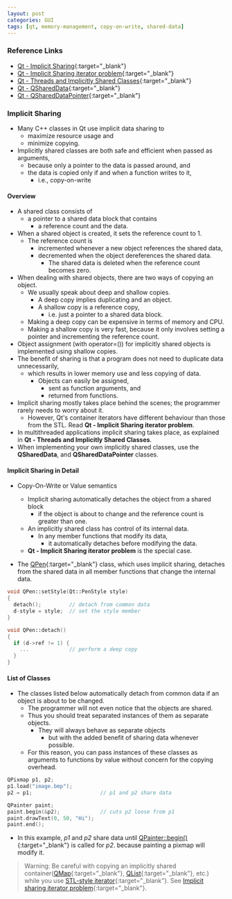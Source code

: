```yaml
---
layout: post
categories: GUI
tags: [qt, memory-management, copy-on-write, shared-data]
---
```


### Reference Links

- [Qt - Implicit Sharing](<https://doc.qt.io/qt-6/implicit-sharing.html>){:target="_blank"}
- [Qt - Implicit Sharing iterator problem](<https://doc.qt.io/qt-6/containers.html#implicit-sharing-iterator-problem>){:target="_blank"}
- [Qt - Threads and Implicitly Shared Classes](<https://doc.qt.io/qt-6/threads-modules.html#threads-and-implicitly-shared-classes>){:target="_blank"}
- [Qt - QSharedData](<https://doc.qt.io/qt-6/qshareddata.html>){:target="_blank"}
- [Qt - QSharedDataPointer](<https://doc.qt.io/qt-6/qshareddatapointer.html>){:target="_blank"}

### Implicit Sharing

- Many C++ classes in Qt use implicit data sharing to
  - maximize resource usage and
  - minimize copying.
- Implicitly shared classes are both safe and efficient when passed as arguments,
  - because only a pointer to the data is passed around, and
  - the data is copied only if and when a function writes to it,
    - i.e., copy-on-write

#### Overview

- A shared class consists of
  - a pointer to a shared data block that contains
    - a reference count and the data.
- When a shared object is created, it sets the reference count to 1.
  - The reference count is
    - incremented whenever a new object references the shared data,
    - decremented when the object dereferences the shared data.
      - The shared data is deleted when the reference count becomes zero.
- When dealing with shared objects, there are two ways of copying an object.
  - We usually speak about deep and shallow copies.
    - A deep copy implies duplicating and an object.
    - A shallow copy is a reference copy,
      - i.e. just a pointer to a shared data block.
  - Making a deep copy can be expensive in terms of memory and CPU.
  - Making a shallow copy is very fast, because it only involves setting a pointer and incrementing the reference count.
- Object assignment (with operator=()) for implicitly shared objects is implemented using shallow copies.
- The benefit of sharing is that a program does not need to duplicate data unnecessarily,
  - which results in lower memory use and less copying of data.
    - Objects can easily be assigned,
      - sent as function arguments, and
      - returned from functions.
- Implicit sharing mostly takes place behind the scenes; the programmer rarely needs to worry about it.
  - However, Qt's container iterators have different behaviour than those from the STL. Read **Qt - Implicit Sharing iterator problem**.
- In multithreaded applications implicit sharing takes place, as explained in **Qt - Threads and Implicitly Shared Classes**.
- When implementing your own implicitly shared classes, use the **QSharedData**, and **QSharedDataPointer** classes.

#### Implicit Sharing in Detail

- Copy-On-Write or Value semantics
  - Implicit sharing automatically detaches the object from a shared block
    - if the object is about to change and the reference count is greater than one.
  - An implicitly shared class has control of its internal data.
    - In any member functions that modify its data,
      - it automatically detaches before modifying the data.
  - **Qt - Implicit Sharing iterator problem** is the special case.

- The [QPen](<https://doc.qt.io/qt-6/qpen.html>){:target="_blank"} class, which uses implicit sharing, detaches from the shared data in all member functions that change the internal data.

```cpp
void QPen::setStyle(Qt::PenStyle style)
{
  detach();         // detach from common data
  d-style = style;  // set the style member
}

void QPen::detach()
{
  if (d->ref != 1) {
    ...             // perform a deep copy
  }
}
```

#### List of Classes

- The classes listed below automatically detach from common data if an object is about to be changed.
  - The programmer will not even notice that the objects are shared.
  - Thus you should treat separated instances of them as separate objects.
    - They will always behave as separate objects
      - but with the added benefit of sharing data whenever possible.
  - For this reason, you can pass instances of these classes as arguments to functions by value without concern for the copying overhead.

```cpp
QPixmap p1, p2;
p1.load("image.bmp");
p2 = p1;                      // p1 and p2 share data

QPainter paint;
paint.begin(&p2);             // cuts p2 loose from p1
paint.drawText(0, 50, "Hi");
paint.end();
```

- In this example, *p1* and *p2* share data until [QPainter::begin()](<https://doc.qt.io/qt-6/qpainter.html#begin>){:target="_blank"} is called for *p2*. because painting a pixmap will modify it.
 > Warning: Be careful with copying an implicitly shared container([QMap](<https://doc.qt.io/qt-6/qmap.html>){:target="_blank"}, [QList](<https://doc.qt.io/qt-6/qlist.html>){:target="_blank"}, etc.) while you use [STL-style iterator](<https://doc.qt.io/qt-6/containers.html#stl-style-iterators>){:target="_blank"}. See [Implicit sharing iterator problem](<https://doc.qt.io/qt-6/containers.html#implicit-sharing-iterator-problem>){:target="_blank"}.
